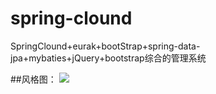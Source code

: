 # spring-clound
SpringClound+eurak+bootStrap+spring-data-jpa+mybaties+jQuery+bootstrap综合的管理系统

##风格图：
![](https://raw.githubusercontent.com/troublrMan/spring-clound/d7c7e711767c335c8002bd92f6e0e23a205c0baf/T07KD%5BVV~1A%7D7%257Y%5BD%5DD%7B7E.png)  

  


